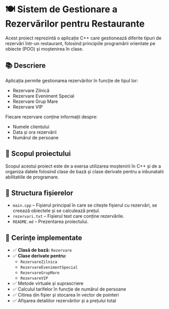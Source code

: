# 🍽️ Sistem de Gestionare a Rezervărilor pentru Restaurante

Acest proiect reprezintă o aplicație C++ care gestionează diferite tipuri de rezervări într-un restaurant, folosind principiile programării orientate pe obiecte (POO) și moștenirea în clase.

## 📚 Descriere

Aplicația permite gestionarea rezervărilor în funcție de tipul lor:
- Rezervare Zilnică
- Rezervare Eveniment Special
- Rezervare Grup Mare
- Rezervare VIP

Fiecare rezervare conține informații despre:
- Numele clientului
- Data și ora rezervării
- Numărul de persoane

## 🧠 Scopul proiectului

Scopul acestui proiect este de a exersa utilizarea moștenirii în C++ și de a organiza datele folosind clase de bază și clase derivate pentru a inbunatatii abilitatiile de programare.

## 📁 Structura fișierelor

- `main.cpp` – Fișierul principal în care se citește fișierul cu rezervări, se creează obiectele și se calculează prețul.
- `rezervari.txt` – Fișierul text care conține rezervările.
- `README.md` – Prezentarea proiectului.

## 📌 Cerințe implementate

- ✅ **Clasă de bază:** `Rezervare`
- ✅ **Clase derivate pentru:**
  - `RezervareZilnica`
  - `RezervareEvenimentSpecial`
  - `RezervareGrupMare`
  - `RezervareVIP`
- ✅ Metode virtuale și suprascriere
- ✅ Calculul tarifelor în funcție de numărul de persoane
- ✅ Citirea din fișier și stocarea în vector de pointeri
- ✅ Afișarea detaliilor rezervărilor și a prețului total
